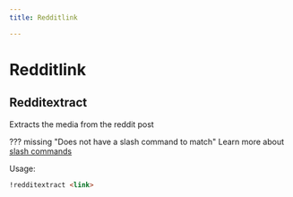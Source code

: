 ```yaml
---
title: Redditlink

---
```

# Redditlink



## Redditextract

Extracts the media from the reddit post

??? missing "Does not have a slash command to match"
	Learn more about [slash commands](/#slash-commands)

Usage:

```md
!redditextract <link>
```
